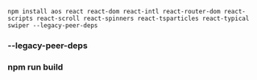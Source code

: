 `npm install aos react react-dom react-intl react-router-dom react-scripts react-scroll react-spinners react-tsparticles react-typical swiper --legacy-peer-deps`

### --legacy-peer-deps

### npm run build
